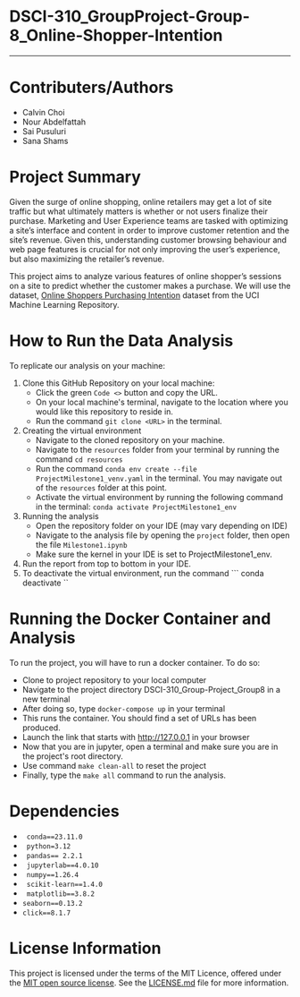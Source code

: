 # DSCI-310_GroupProject-Group-8_Online-Shopper-Intention
****

# Contributers/Authors
* Calvin Choi
* Nour Abdelfattah
* Sai Pusuluri
* Sana Shams

# Project Summary
Given the surge of online shopping, online retailers may get a lot of site traffic but what ultimately matters is whether or not users finalize their purchase. Marketing and User Experience teams are tasked with optimizing a site’s interface and content in order to improve customer retention and the site’s revenue. Given this, understanding customer browsing behaviour and web page features is crucial for not only improving the user’s experience, but also maximizing the retailer’s revenue.

This project aims to analyze various features of online shopper’s sessions on a site to predict whether the customer makes a purchase. We will use the dataset, [Online Shoppers Purchasing Intention](https://archive.ics.uci.edu/dataset/468/online+shoppers+purchasing+intention+dataset) dataset from the UCI Machine Learning Repository. 

# How to Run the Data Analysis
To replicate our analysis on your machine:
1. Clone this GitHub Repository on your local machine:
   * Click the green ``` Code <> ``` button and copy the URL.
   * On your local machine's terminal, navigate to the location where you would like this repository to reside in.
   * Run the command ``` git clone <URL> ``` in the terminal.
2. Creating the virtual environment
   * Navigate to the cloned repository on your machine.
   * Navigate to the ``` resources ``` folder from your terminal by running the command ``` cd resources ```
   * Run the command ``` conda env create --file ProjectMilestone1_venv.yaml ``` in the terminal. You may navigate out of the ``` resources ``` folder at this point. 
   * Activate the virtual environment by running the following command in the terminal: ``` conda activate ProjectMilestone1_env ```
3. Running the analysis
   * Open the repository folder on your IDE (may vary depending on IDE)
   * Navigate to the analysis file by opening the ``` project ``` folder, then open the file ``` Milestone1.ipynb ```
   * Make sure the kernel in your IDE is set to ProjectMilestone1_env.
4. Run the report from top to bottom in your IDE.
5. To deactivate the virtual environment, run the command ``` conda deactivate ``

# Running the Docker Container and Analysis

To run the project, you will have to run a docker container. To do so:
- Clone to project repository to your local computer 
- Navigate to the project directory DSCI-310_Group-Project_Group8 in a new terminal
- After doing so, type ```docker-compose up``` in your terminal
- This runs the container. You should find a set of URLs has been produced. 
- Launch the link that starts with http://127.0.0.1 in your browser
- Now that you are in jupyter, open a terminal and make sure you are in the project's root directory. 
- Use command ```make clean-all```  to reset the project
- Finally, type the ```make all``` command to run the analysis. 

# Dependencies
- ``` conda==23.11.0``` 
- ``` python=3.12``` 
- ``` pandas== 2.2.1``` 
- ``` jupyterlab==4.0.10``` 
- ``` numpy==1.26.4``` 
- ``` scikit-learn==1.4.0``` 
- ``` matplotlib==3.8.2``` 
- ```seaborn==0.13.2 ```
- ```click==8.1.7```

# License Information
This project is licensed under the terms of the MIT Licence, offered under the [MIT open source license](https://opensource.org/license/MIT). See the [LICENSE.md](https://github.com/DSCI-310-2024/DSCI_310_GroupProject_Group_8/blob/main/LICENSE.md) file for more information.

